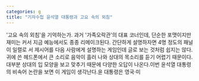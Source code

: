 ```yaml
---
categories: g
title: "기자수첩 윤석열 대통령과 고요 속의 외침"
---
```

&#39;고요 속의 외침&#39;을 기억하는가. 과거 &#39;가족오락관&#39;의 대표 코너인데, 단순한 포맷이지만 재미는 커서 지금 예능에서도 종종 리메이크된다. 간단하게 설명하자면 4명 정도의 패널이 일렬로 서 제시어를 다음 사람에게 설명하는 게임인데 글로 보는 것처럼 쉽지는 않다. 귀에 쓴 헤드폰에서 큰 소리로 음악이 흘러 나와 상대의 목소리를 듣기 어렵기 때문이다. 대부분 상대의 입 모양을 보고 맞추기 때문에 다양한 오답이 나온다.이번 윤석열 대통령의 비속어 논란을 보면 이 게임이 생각난다.윤 대통령은 영국&middot;미